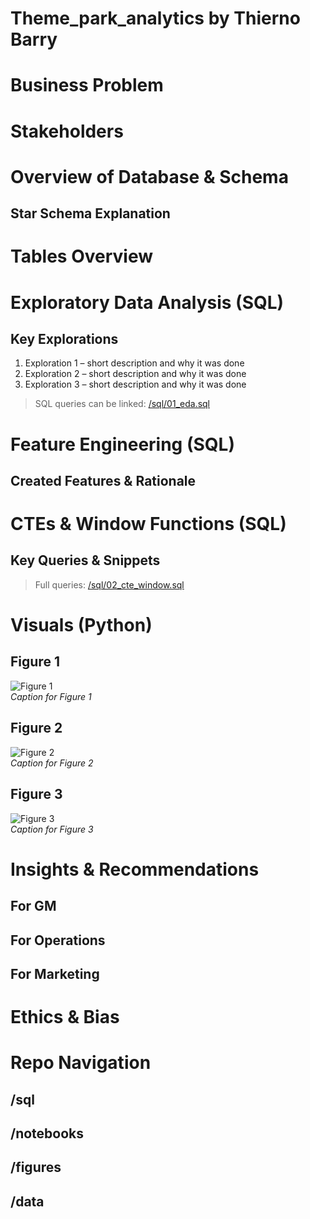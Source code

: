 # Theme_park_analytics by Thierno Barry

# Business Problem
<!-- 3–6 sentences describing the business problem -->

# Stakeholders
<!-- List stakeholders involved in the scenario -->

# Overview of Database & Schema

## Star Schema Explanation
<!-- Very brief explanation in your own words -->

# Tables Overview
<!-- List of tables and a brief overview of the information in each table -->

# Exploratory Data Analysis (SQL)

## Key Explorations
1. Exploration 1 – short description and why it was done  
2. Exploration 2 – short description and why it was done  
3. Exploration 3 – short description and why it was done  

> SQL queries can be linked: [/sql/01_eda.sql](sql/01_eda.sql)

# Feature Engineering (SQL)

## Created Features & Rationale
<!-- List features created in SQL and short reasoning behind each -->

# CTEs & Window Functions (SQL)

## Key Queries & Snippets
<!-- Include short snippets of key CTE or window function queries -->
> Full queries: [/sql/02_cte_window.sql](sql/02_cte_window.sql)

# Visuals (Python)

## Figure 1
![Figure 1](figures/figure1.png)  
*Caption for Figure 1*

## Figure 2
![Figure 2](figures/figure2.png)  
*Caption for Figure 2*

## Figure 3
![Figure 3](figures/figure3.png)  
*Caption for Figure 3*

# Insights & Recommendations

## For GM
<!-- Recommendations for General Management -->

## For Operations
<!-- Recommendations for Operations -->

## For Marketing
<!-- Recommendations for Marketing -->

# Ethics & Bias
<!-- Data quality, missing values, duplicates, margin not modeled, time window, etc. -->

# Repo Navigation

## /sql
<!-- SQL scripts -->

## /notebooks
<!-- Jupyter notebooks -->

## /figures
<!-- Saved figures/images -->

## /data
<!-- Raw or processed datasets -->
